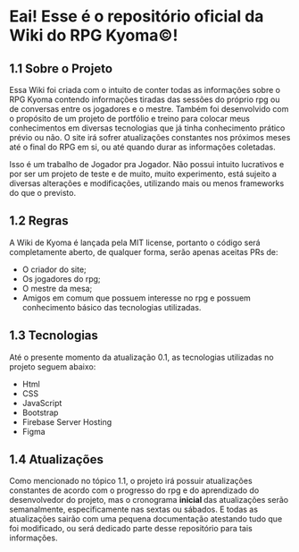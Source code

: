 
<h1>Eai! Esse é o repositório oficial da Wiki do RPG Kyoma&copy!</h1>
<h2>1.1 Sobre o Projeto</h2>
<p>Essa Wiki foi criada com o intuito de conter todas as informações sobre o RPG Kyoma contendo informações tiradas das sessões do próprio rpg ou de conversas entre os jogadores e o mestre. Também foi desenvolvido com o propósito de um projeto de portfólio e treino para colocar meus conhecimentos em diversas tecnologias que já tinha conhecimento prático prévio ou não. O site irá sofrer atualizações constantes nos próximos meses até o final do RPG em si, ou até quando durar as informações coletadas. 
 </p>
 <p>Isso é um trabalho de Jogador pra Jogador. Não possui intuito lucrativos e por ser um projeto de teste e de muito, muito experimento, está sujeito a diversas alterações e modificações, utilizando mais ou menos frameworks do que o previsto.</p>
 
 <h2>1.2 Regras</h2>
 <p>A Wiki de Kyoma é lançada pela MIT license, portanto o código será completamente aberto, de qualquer forma, serão apenas aceitas PRs de:</p>
 <ul>
 <li>O criador do site;</li>
 <li>Os jogadores do rpg;</li>
 <li>O mestre da mesa;</li>
 <li>Amigos em comum que possuem interesse no rpg e possuem conhecimento básico das tecnologias utilizadas.</li>
 </ul>
 <h2>1.3 Tecnologias</h2>
  <p>Até o presente momento da atualização 0.1, as tecnologias utilizadas no projeto seguem abaixo:</p> 
  <ul>
  <li>
  Html
  </li>
  <li>
  CSS
  </li>
  <li>
  JavaScript
  </li>
 
 <li>
  Bootstrap
  </li>
 <li>
  Firebase Server Hosting
  </li>
 <li>
  Figma
  </li>
 
  </ul>
   <h2>1.4 Atualizações</h2>
  <p>Como mencionado no tópico 1.1, o projeto irá possuir atualizações constantes de acordo com o progresso do rpg e do aprendizado do desenvolvedor do projeto, mas o cronograma <b>inicial  </b>das atualizações serão semanalmente, especificamente nas sextas ou sábados. E todas as atualizações sairão com uma pequena documentação atestando tudo que foi modificado, ou será dedicado parte desse repositório para tais informações.</p> 

